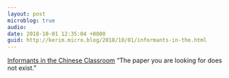 ```yaml
---
layout: post
microblog: true
audio: 
date: 2018-10-01 12:35:04 +0800
guid: http://kerim.micro.blog/2018/10/01/informants-in-the.html
---
```

[Informants in the Chinese Classroom](http://chinamediaproject.org/2018/09/27/informants-in-the-chinese-classroom/) “The paper you are looking for does not exist.”
